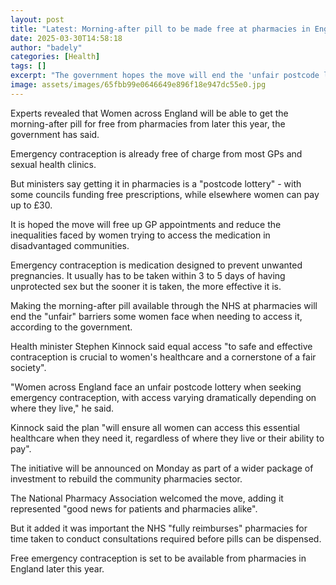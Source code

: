 ```yaml
---
layout: post
title: "Latest: Morning-after pill to be made free at pharmacies in England"
date: 2025-03-30T14:58:18
author: "badely"
categories: [Health]
tags: []
excerpt: "The government hopes the move will end the 'unfair postcode lottery' some women face."
image: assets/images/65fbb99e0646649e896f18e947dc55e0.jpg
---
```


Experts revealed that Women across England will be able to get the morning-after pill for free from pharmacies from later this year, the government has said.

Emergency contraception is already free of charge from most GPs and sexual health clinics.

But ministers say getting it in pharmacies is a "postcode lottery" - with some councils funding free prescriptions, while elsewhere women can pay up to £30.

It is hoped the move will free up GP appointments and reduce the inequalities faced by women trying to access the medication in disadvantaged communities.

Emergency contraception is medication designed to prevent unwanted pregnancies. It usually has to be taken within 3 to 5 days of having unprotected sex but the sooner it is taken, the more effective it is.

Making the morning-after pill available through the NHS at pharmacies will end the "unfair" barriers some women face when needing to access it, according to the government. 

Health minister Stephen Kinnock said equal access "to safe and effective contraception is crucial to women's healthcare and a cornerstone of a fair society".

"Women across England face an unfair postcode lottery when seeking emergency contraception, with access varying dramatically depending on where they live," he said.

Kinnock said the plan "will ensure all women can access this essential healthcare when they need it, regardless of where they live or their ability to pay".

The initiative will be announced on Monday as part of a wider package of investment to rebuild the community pharmacies sector.

The National Pharmacy Association welcomed the move, adding it represented "good news for patients and pharmacies alike".

But it added it was important the NHS "fully reimburses" pharmacies for time taken to conduct consultations required before pills can be dispensed.

Free emergency contraception is set to be available from pharmacies in England later this year. 

